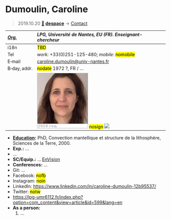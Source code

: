 # Dumoulin, Caroline
> 2019.10.20 **[🚀](../index/index.md) [despace](index.md)** → [Contact](contact.md)

|*[Org.](contact.md)*|*LPG, Université de Nantes, EU (FR). Enseignant-chercheur*|
|:--|:--|
|i18n| <mark>TBD</mark> |
|Tel| *work:* +33(0)251-125-480; *mobile:* <mark>nomobile</mark> |
|E‑mail| <caroline.dumoulin@univ-nantes.fr> |
|B‑day, addr.| <mark>nodate</mark> 1972 ?, FR / … |
|| [![](f/contact/d/dumoulin1_photo_thumb.jpg)](f/contact/d/dumoulin1_photo.jpg) <mark>nosign</mark> [![](f/contact//1_sign_thumb.jpg)](f/contact//1_sign.png) |

   - **[Education](edu.md):** PhD, Convection mantellique et structure de la lithosphère, Sciences de la Terre, 2000.
   - **Exp.:** …
   - …
   - **SC/Equip.:** … [EnVision](envision.md)
   - **Conferences:** …
   - Git: …
   - Facebook: <mark>nofb</mark>
   - Instagram: <mark>noin</mark>
   - LinkedIn: <https://www.linkedin.com/in/caroline-dumoulin-12b95537/>
   - Twitter: <mark>notw</mark>
   - <https://lpg-umr6112.fr/index.php?option=com_content&view=article&id=599&lang=en>
   - **As a person:**
      1. …
